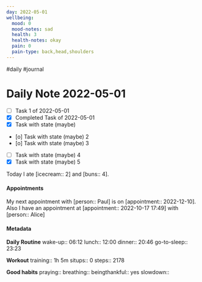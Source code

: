 ```yaml
---
day: 2022-05-01
wellbeing:
  mood: 0
  mood-notes: sad
  health: 3
  health-notes: okay
  pain: 0
  pain-type: back,head,shoulders
---
```

#daily #journal

# Daily Note 2022-05-01

- [ ] Task 1 of 2022-05-01
- [x] Completed Task of 2022-05-01
- [x] Task with state (maybe)
- [o] Task with state (maybe) 2
- [o] Task with state (maybe) 3
- [ ] Task with state (maybe) 4
- [x] Task with state (maybe) 5

Today I ate [icecream:: 2] and [buns:: 4].

#### Appointments
My next appointment with [person:: Paul] is on [appointment:: 2022-12-10].
Also I have an appointment at [appointment:: 2022-10-17 17:49] with [person:: Alice]

#### Metadata

**Daily Routine**
wake-up:: 06:12
lunch:: 12:00
dinner:: 20:46
go-to-sleep:: 23:23

**Workout**
training:: 1h 5m
situps:: 0
steps:: 2178

**Good habits**
praying:: 
breathing:: 
beingthankful:: yes
slowdown:: 
